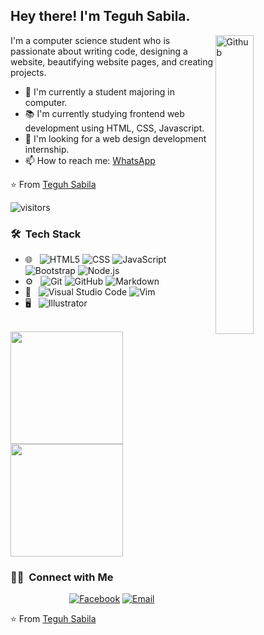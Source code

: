 <h2> Hey there! I'm Teguh Sabila.</h2>

<img width="35%" align="right" alt="Github" src="https://user-images.githubusercontent.com/48678280/88862734-4903af80-d201-11ea-968b-9c939d88a37c.gif" />

I'm a computer science student who is passionate about writing code, designing a website, beautifying website pages, and creating projects.

- 🔭 I'm currently a student majoring in computer.
- 📚 I'm currently studying frontend web development using HTML, CSS, Javascript.
- 👯 I'm looking for a web design development internship.
- 📫 How to reach me: [WhatsApp](https://wa.me/6289530639515)

⭐️ From [Teguh Sabila](https://github.com/ceoteguh)

![visitors](https://visitor-badge.laobi.icu/badge?page_id=ceoteguh)



<h3> 🛠 &nbsp;Tech Stack</h3>

- 🌐 &nbsp;
  ![HTML5](https://img.shields.io/badge/-HTML5-333333?style=flat&logo=HTML5)
  ![CSS](https://img.shields.io/badge/-CSS-333333?style=flat&logo=CSS3&logoColor=1572B6)
  ![JavaScript](https://img.shields.io/badge/-JavaScript-333333?style=flat&logo=javascript)
  ![Bootstrap](https://img.shields.io/badge/-Bootstrap-333333?style=flat&logo=bootstrap&logoColor=563D7C)
  ![Node.js](https://img.shields.io/badge/-Node.js-333333?style=flat&logo=node.js)
- ⚙️ &nbsp;
  ![Git](https://img.shields.io/badge/-Git-333333?style=flat&logo=git)
  ![GitHub](https://img.shields.io/badge/-GitHub-333333?style=flat&logo=github)
  ![Markdown](https://img.shields.io/badge/-Markdown-333333?style=flat&logo=markdown)
- 🔧 &nbsp;
  ![Visual Studio Code](https://img.shields.io/badge/-Visual%20Studio%20Code-333333?style=flat&logo=visual-studio-code&logoColor=007ACC)
  ![Vim](https://img.shields.io/badge/-Vim-333333?style=flat&logo=vim)
- 🖥 &nbsp;
  ![Illustrator](https://img.shields.io/badge/-UI&UX_Designer-333333?style=flat&logo=adobe-xd)
<br/>

<a href="https://github.com/ceoteguh">
  <img height="180em" src="https://github-readme-stats.vercel.app/api?username=ceoteguh&theme=buefy&show_icons=true" />
  <img height="180em" src="https://github-readme-stats.vercel.app/api/top-langs/?username=ceoteguh&theme=buefy&layout=compact" />
</a>

<br/>

<h3> 🤝🏻 &nbsp;Connect with Me </h3>

<p align="center">
<a href="https://www.facebook.com/profile.php?id=100070754163224"><img alt="Facebook" src="https://img.shields.io/badge/Facebook-AKANE-blue?style=flat-square&logo=facebook"></a>
<a href="mailto: teguhsabila4@gmail.com"><img alt="Email" src="https://img.shields.io/badge/Email-teguhsabila4@gmail.com-blue?style=flat-square&logo=gmail"></a>
</p>

⭐️ From [Teguh Sabila](https://github.com/ceoteguh)
